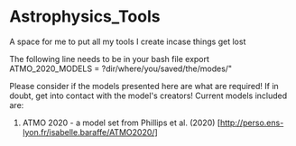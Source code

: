 # Astrophysics_Tools
A space for me to put all my tools I create incase things get lost

The following line needs to be in your bash file
export ATMO_2020_MODELS = ?dir/where/you/saved/the/modes/"

Please consider if the models presented here are what are required! If in doubt, get into contact with the model's creators!
Current models included are:
  1) ATMO 2020 - a model set from Phillips et al. (2020) [http://perso.ens-lyon.fr/isabelle.baraffe/ATMO2020/]
